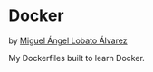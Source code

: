 # Docker
by [Miguel Ángel Lobato Álvarez](http://www.coderszone.com)

My Dockerfiles built to learn Docker.

